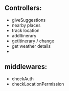 ## Controllers:
- giveSuggestions
- nearby places
- track location
- addItinerary
- getItinerary / change
- get weather details
- 

## middlewares:
- checkAuth
- checkLocationPermission
